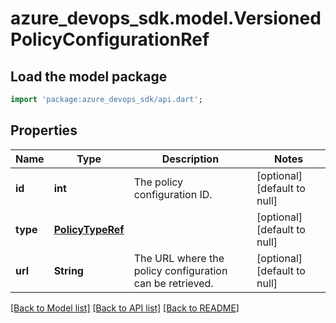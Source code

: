 # azure_devops_sdk.model.VersionedPolicyConfigurationRef

## Load the model package
```dart
import 'package:azure_devops_sdk/api.dart';
```

## Properties
Name | Type | Description | Notes
------------ | ------------- | ------------- | -------------
**id** | **int** | The policy configuration ID. | [optional] [default to null]
**type** | [**PolicyTypeRef**](PolicyTypeRef.md) |  | [optional] [default to null]
**url** | **String** | The URL where the policy configuration can be retrieved. | [optional] [default to null]

[[Back to Model list]](../README.md#documentation-for-models) [[Back to API list]](../README.md#documentation-for-api-endpoints) [[Back to README]](../README.md)


